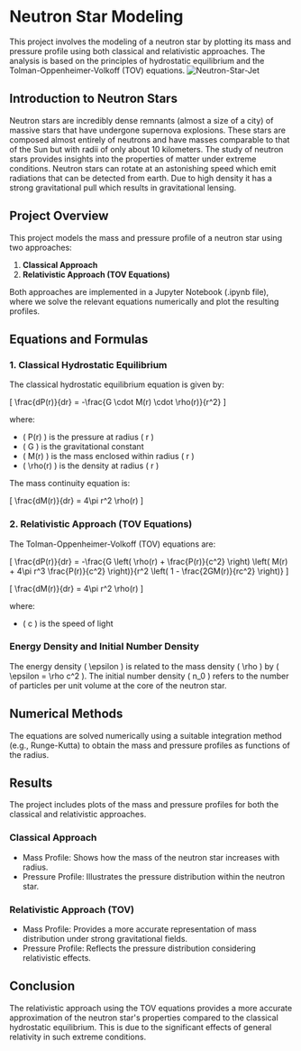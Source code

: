 # Neutron Star Modeling

This project involves the modeling of a neutron star by plotting its mass and pressure profile using both classical and relativistic approaches. The analysis is based on the principles of hydrostatic equilibrium and the Tolman-Oppenheimer-Volkoff (TOV) equations.
![Neutron-Star-Jet](https://github.com/Abhishek-465/Neutron-Star-Model/assets/127030695/c64ef0a6-0a65-4fff-878b-99948af9af8d)

## Introduction to Neutron Stars

Neutron stars are incredibly dense remnants (almost a size of a city)  of massive stars that have undergone supernova explosions. These stars are composed almost entirely of neutrons and have masses comparable to that of the Sun but with radii of only about 10 kilometers. The study of neutron stars provides insights into the properties of matter under extreme conditions. Neutron stars can rotate at an astonishing speed which emit radiations that can be detected from earth. Due to high density it has a strong gravitational pull which results in gravitational lensing.

## Project Overview

This project models the mass and pressure profile of a neutron star using two approaches:
1. **Classical Approach**
2. **Relativistic Approach (TOV Equations)**

Both approaches are implemented in a Jupyter Notebook (.ipynb file), where we solve the relevant equations numerically and plot the resulting profiles.

## Equations and Formulas

### 1. Classical Hydrostatic Equilibrium

The classical hydrostatic equilibrium equation is given by:

\[ \frac{dP(r)}{dr} = -\frac{G \cdot M(r) \cdot \rho(r)}{r^2} \]

where:
- \( P(r) \) is the pressure at radius \( r \)
- \( G \) is the gravitational constant
- \( M(r) \) is the mass enclosed within radius \( r \)
- \( \rho(r) \) is the density at radius \( r \)

The mass continuity equation is:

\[ \frac{dM(r)}{dr} = 4\pi r^2 \rho(r) \]

### 2. Relativistic Approach (TOV Equations)

The Tolman-Oppenheimer-Volkoff (TOV) equations are:

\[ \frac{dP(r)}{dr} = -\frac{G \left( \rho(r) + \frac{P(r)}{c^2} \right) \left( M(r) + 4\pi r^3 \frac{P(r)}{c^2} \right)}{r^2 \left( 1 - \frac{2GM(r)}{rc^2} \right)} \]

\[ \frac{dM(r)}{dr} = 4\pi r^2 \rho(r) \]

where:
- \( c \) is the speed of light

### Energy Density and Initial Number Density

The energy density \( \epsilon \) is related to the mass density \( \rho \) by \( \epsilon = \rho c^2 \). The initial number density \( n_0 \) refers to the number of particles per unit volume at the core of the neutron star.

## Numerical Methods

The equations are solved numerically using a suitable integration method (e.g., Runge-Kutta) to obtain the mass and pressure profiles as functions of the radius.

## Results

The project includes plots of the mass and pressure profiles for both the classical and relativistic approaches. 

### Classical Approach
- Mass Profile: Shows how the mass of the neutron star increases with radius.
- Pressure Profile: Illustrates the pressure distribution within the neutron star.

### Relativistic Approach (TOV)
- Mass Profile: Provides a more accurate representation of mass distribution under strong gravitational fields.
- Pressure Profile: Reflects the pressure distribution considering relativistic effects.

## Conclusion

The relativistic approach using the TOV equations provides a more accurate approximation of the neutron star's properties compared to the classical hydrostatic equilibrium. This is due to the significant effects of general relativity in such extreme conditions.
